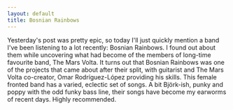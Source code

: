 ```yaml
---
layout: default
title: Bosnian Rainbows
---
```


Yesterday's post was pretty epic, so today I'll just quickly mention a band I've been listening to a lot recently: Bosnian Rainbows. I found out about them while uncovering what had become of the members of long-time favourite band, The Mars Volta. It turns out that Bosnian Rainbows was one of the projects that came about after their split, with guitarist and The Mars Volta co-creator, Omar Rodríguez-López providing his skills. This female fronted band has a varied, eclectic set of songs. A bit Björk-ish, punky and poppy with the odd funky bass line, their songs have become my earworms of recent days. Highly recommended.